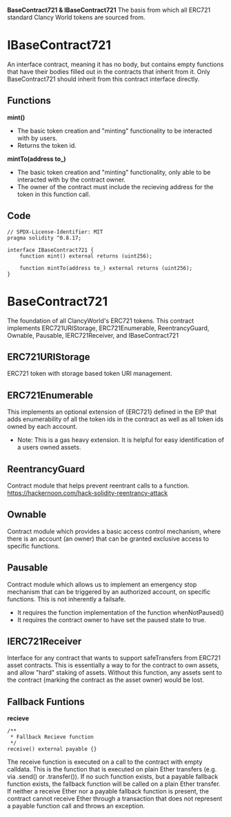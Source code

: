 **BaseContract721 & IBaseContract721**
The basis from which all ERC721 standard Clancy World tokens are sourced from.
# IBaseContract721
An interface contract, meaning it has no body, but contains empty functions that have their bodies filled out in the contracts that inherit from it. Only BaseContract721 should inherit from this contract interface directly.
## Functions
**mint()**
- The basic token creation and "minting" functionality to be interacted with by users.
- Returns the token id.

**mintTo(address to_)**
- The basic token creation and "minting" functionality, only able to be interacted with by the contract owner.
- The owner of the contract must include the recieving address for the token in this function call.

## Code
```
// SPDX-License-Identifier: MIT
pragma solidity ^0.8.17;

interface IBaseContract721 {
    function mint() external returns (uint256);

    function mintTo(address to_) external returns (uint256);
}
```

# BaseContract721
The foundation of all ClancyWorld's ERC721 tokens.
This contract implements ERC721URIStorage, ERC721Enumerable, ReentrancyGuard, Ownable, Pausable, IERC721Receiver, and IBaseContract721

## ERC721URIStorage
ERC721 token with storage based token URI management.

## ERC721Enumerable
This implements an optional extension of {ERC721} defined in the EIP that adds enumerability of all the token ids in the contract as well as all token ids owned by each account.
- Note: This is a gas heavy extension. It is helpful for easy identification of a users owned assets.

## ReentrancyGuard
Contract module that helps prevent reentrant calls to a function.
https://hackernoon.com/hack-solidity-reentrancy-attack

## Ownable
Contract module which provides a basic access control mechanism, where there is an account (an owner) that can be granted exclusive access to specific functions.

## Pausable
Contract module which allows us to implement an emergency stop mechanism that can be triggered by an authorized account, on specific functions.
This is not inherently a failsafe.
- It requires the function implementation of the function whenNotPaused()
- It requires the contract owner to have set the paused state to true.

## IERC721Receiver
Interface for any contract that wants to support safeTransfers from ERC721 asset contracts. This is essentially a way to for the contract to own assets, and allow "hard" staking of assets. Without this function, any assets sent to the contract (marking the contract as the asset owner) would be lost.

## Fallback Funtions
**recieve**
```
/**
 * Fallback Recieve function
 */
receive() external payable {}
```
The receive function is executed on a call to the contract with empty calldata. This is the function that is executed on plain Ether transfers (e.g. via .send() or .transfer()). If no such function exists, but a payable fallback function exists, the fallback function will be called on a plain Ether transfer. If neither a receive Ether nor a payable fallback function is present, the contract cannot receive Ether through a transaction that does not represent a payable function call and throws an exception.
